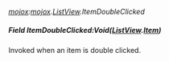 _[mojox](../../modules/mojox/mojox-module.md):[mojox](../../modules/mojox/mojox-module.md).[ListView](../../modules/mojox/mojox-listview.md).ItemDoubleClicked_
##### Field ItemDoubleClicked:Void([ListView](../../modules/mojox/mojox-listview.md).[Item](../../modules/mojox/mojox-listview-item.md))
Invoked when an item is double clicked.
